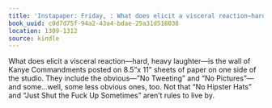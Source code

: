 ```yaml
---
title: 'Instapaper: Friday, : What does elicit a visceral reaction—hard, heavy laughter—is…'
book_uuid: c0d7d75f-94a2-43a4-bdae-25a31d518038
location: 1309-1312
source: kindle
---
```


What does elicit a visceral reaction—hard, heavy laughter—is the wall of Kanye Commandments posted on 8.5”x 11” sheets of paper on one side of the studio. They include the obvious—”No Tweeting” and “No Pictures”—and some…well, some less obvious ones, too. Not that “No Hipster Hats” and “Just Shut the Fuck Up Sometimes” aren’t rules to live by.